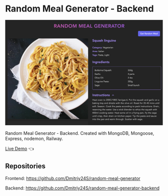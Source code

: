 # Random Meal Generator - Backend

![Design preview for Random Meal Generator](./design-preview/design-preview.png)

Random Meal Generator - Backend. Created with MongoDB, Mongoose, Express, nodemon, Railway.

[Live Demo](https://random-meal-generator-ruddy.vercel.app/) 👈

## Repositories

Frontend: https://github.com/Dmitriy24S/random-meal-generator

Backend: https://github.com/Dmitriy24S/random-meal-generator-backend
